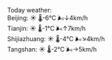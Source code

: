 Today weather:  
Beijing: ☀️   🌡️-6°C 🌬️↓4km/h  
Tianjin: ☀️   🌡️-1°C 🌬️↑7km/h  
Shijiazhuang: ☀️   🌡️-4°C 🌬️↘4km/h  
Tangshan: ☀️   🌡️-2°C 🌬️→5km/h  
